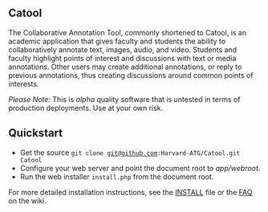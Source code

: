 ## Catool

The Collaborative Annotation Tool, commonly shortened to Catool, is an academic application that gives faculty and students the ability to collaboratively annotate text, images, audio, and video. Students and faculty highlight points of interest and discussions with text or media annotations. Other users may create additional annotations, or reply to previous annotations, thus creating discussions around common points of interests.

_Please Note:_ This is *alpha* quality software that is untested in terms of production deployments. Use at your own risk.

## Quickstart

* Get the source <code>git clone git@github.com:Harvard-ATG/Catool.git Catool</code>
* Configure your web server and point the document root to *app/webroot*.
* Run the web installer <code>install.php</code> from the document root.

For more detailed installation instructions, see the [INSTALL](https://github.com/Harvard-ATG/Catool/blob/master/INSTALL.md) file or the [FAQ](https://github.com/Harvard-ATG/Catool/wiki/FAQs) on the wiki.
